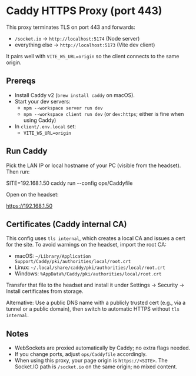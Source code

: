 # Caddy HTTPS Proxy (port 443)

This proxy terminates TLS on port 443 and forwards:
- `/socket.io` → `http://localhost:5174` (Node server)
- everything else → `http://localhost:5173` (Vite dev client)

It pairs well with `VITE_WS_URL=origin` so the client connects to the same origin.

## Prereqs
- Install Caddy v2 (`brew install caddy` on macOS).
- Start your dev servers:
  - `npm --workspace server run dev`
  - `npm --workspace client run dev` (or `dev:https`; either is fine when using Caddy)
- In `client/.env.local` set:
  - `VITE_WS_URL=origin`

## Run Caddy
Pick the LAN IP or local hostname of your PC (visible from the headset). Then run:

SITE=192.168.1.50 caddy run --config ops/Caddyfile

Open on the headset:

https://192.168.1.50

## Certificates (Caddy internal CA)
This config uses `tls internal`, which creates a local CA and issues a cert for the site. To avoid warnings on the headset, import the root CA:
- macOS: `~/Library/Application Support/Caddy/pki/authorities/local/root.crt`
- Linux: `~/.local/share/caddy/pki/authorities/local/root.crt`
- Windows: `%AppData%/Caddy/pki/authorities/local/root.crt`

Transfer that file to the headset and install it under Settings → Security → Install certificates from storage.

Alternative: Use a public DNS name with a publicly trusted cert (e.g., via a tunnel or a public domain), then switch to automatic HTTPS without `tls internal`.

## Notes
- WebSockets are proxied automatically by Caddy; no extra flags needed.
- If you change ports, adjust `ops/Caddyfile` accordingly.
- When using this proxy, your page origin is `https://<SITE>`. The Socket.IO path is `/socket.io` on the same origin; no mixed content.
